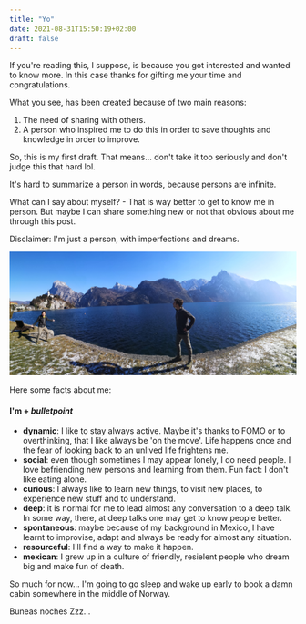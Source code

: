 ```yaml
---
title: "Yo"
date: 2021-08-31T15:50:19+02:00
draft: false
---
```

If you're reading this, I suppose, is because you got interested and wanted to know more. In this case thanks for gifting me your time and congratulations.

What you see, has been created because of two main reasons: 

1. The need of sharing with others.
2. A person who inspired me to do this in order to save thoughts and knowledge in order to improve.

So, this is my first draft. That means... don't take it too seriously and don't judge this that hard lol.

It's hard to summarize a person in words, because persons are infinite.

What can I say about myself? - That is way better to get to know me in person. But maybe I can share something new or not that obvious about me through this post.

Disclaimer: I'm just a person, with imperfections and dreams.

![me](/pics/me.jpg)

Here some facts about me:

#### I'm + *bulletpoint*

- __dynamic__: I like to stay always active. Maybe it's thanks to FOMO or to overthinking, that I like always be 'on the move'. Life happens once and the fear of looking back to an unlived life frightens me.
- __social__: even though sometimes I may appear lonely, I do need people. I love befriending new persons and learning from them. Fun fact: I don't like eating alone.
- __curious__: I always like to learn new things, to visit new places, to experience new stuff and to understand. 
- __deep__: it is normal for me to lead almost any conversation to a deep talk. In some way, there, at deep talks one may get to know people better.
- __spontaneous__: maybe because of my background in Mexico, I have learnt to improvise, adapt and always be ready for almost any situation.
- __resourceful__: I'll find a way to make it happen.
- __mexican__: I grew up in a culture of friendly, resielent people who dream big and make fun of death.

So much for now... I'm going to go sleep and wake up early to book a damn cabin somewhere in the middle of Norway. 

Buneas noches Zzz...
